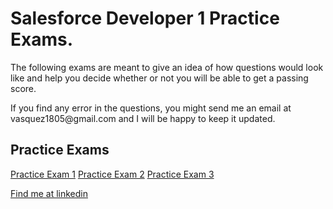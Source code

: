 <!DOCTYPE html>
<html>
<body>
<h1>Salesforce Developer 1 Practice Exams.</h1>
<p>The following exams are meant to give an idea of how questions would look like and help you decide whether or not you will be able to get a passing score.</p>
<p>If you find any error in the questions, you might send me an email at vasquez1805@gmail.com and I will be happy to keep it updated.</p>

<h2>Practice Exams</h2>
<a href="https://docs.google.com/forms/d/e/1FAIpQLSdGgLcVMUum9NJgurt35lCNSw6o5VuhA_k2pggPbcW0U9Oc3w/viewform?usp=sf_link">Practice Exam 1</a>
<a href="https://docs.google.com/forms/d/e/1FAIpQLSeiQJBULkBttb4ut-Po4OOIk7zg7I7v1F8goAYw8J_zb_UdoA/viewform?usp=sf_link">Practice Exam 2</a>
<a href="https://docs.google.com/forms/d/e/1FAIpQLScdtbW7NYqAobxjiTtEyTlBszYqPkC4Ay6vVmfhljbf0AP0Ig/viewform?usp=sf_link">Practice Exam 3</a>

<a href="https://www.linkedin.com/in/gabriel-zuniga-944a86116">Find me at linkedin</a>


</body>
</html>
